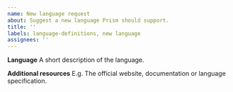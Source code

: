 ```yaml
---
name: New language request
about: Suggest a new language Prism should support.
title: ''
labels: language-definitions, new language
assignees: ''
---
```


**Language**
A short description of the language.

**Additional resources**
E.g. The official website, documentation or language specification.
